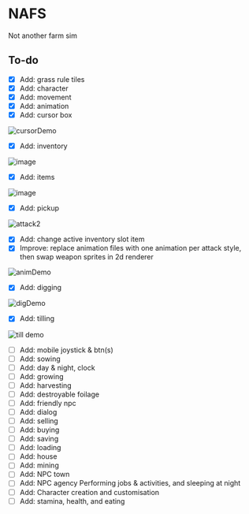 # NAFS
 Not another farm sim

## To-do
- [x] Add: grass rule tiles
- [x] Add: character
- [x] Add: movement
- [x] Add: animation
- [x] Add: cursor box

![cursorDemo](https://user-images.githubusercontent.com/14812476/235313122-a5289efa-2253-4ec1-be6c-192fd942185d.gif)

- [x] Add: inventory

![image](https://user-images.githubusercontent.com/14812476/235313197-a6ba4c14-b0cf-4db0-86ad-5fe7a8b204c6.png)

- [x] Add: items

![image](https://user-images.githubusercontent.com/14812476/235313168-3b0b7253-580e-45f9-9b78-bdd504cf4bc1.png)

- [x] Add: pickup

![attack2](https://user-images.githubusercontent.com/14812476/235312566-dc17252b-f5f3-47f7-bc32-e1dad7c4b735.gif)

- [x] Add: change active inventory slot item
- [x] Improve: replace animation files with one animation
      per attack style, then swap weapon sprites in 2d renderer
      
![animDemo](https://user-images.githubusercontent.com/14812476/235420772-17086968-d933-43c3-befa-90d0238fbcc0.gif)

- [x] Add: digging

![digDemo](https://user-images.githubusercontent.com/14812476/235429649-434cb96c-bd02-43b9-8666-8092be3a4725.gif)

- [x] Add: tilling

![till demo](https://user-images.githubusercontent.com/14812476/235613767-c9784314-29b1-4d2e-b87b-85a7e4356994.gif)

- [ ] Add: mobile joystick & btn(s)
- [ ] Add: sowing
- [ ] Add: day & night, clock
- [ ] Add: growing
- [ ] Add: harvesting
- [ ] Add: destroyable foilage
- [ ] Add: friendly npc
- [ ] Add: dialog
- [ ] Add: selling
- [ ] Add: buying
- [ ] Add: saving
- [ ] Add: loading
- [ ] Add: house
- [ ] Add: mining
- [ ] Add: NPC town
- [ ] Add: NPC agency
           Performing jobs & activities,
           and sleeping at night
- [ ] Add: Character creation and customisation 
- [ ] Add: stamina, health, and eating
